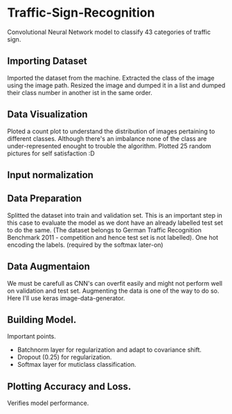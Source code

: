 # Traffic-Sign-Recognition
Convolutional Neural Network model to classify 43 categories of traffic sign.
## Importing Dataset
Imported the dataset from the machine. Extracted the class of the image using the image path. Resized the image and dumped it in a list and dumped their class number in another ist in the same order.
## Data Visualization
Ploted a count plot to understand the distribution of images pertaining to different classes. Although there's an imbalance none of the class are under-represented enought to trouble the algorithm.
Plotted 25 random pictures for self satisfaction :D
## Input normalization
## Data Preparation
Splitted the dataset into train and validation set. This is an important step in this case to evaluate the model as we dont have an already labelled test set to do the same. (The dataset belongs to German Traffic Recognition Benchmark 2011 - competition and hence test set is not labelled).
One hot encoding the labels. (required by the softmax later-on)
## Data Augmentaion
We must be carefull as CNN's can overfit easily and might not perform well on validation and test set. Augmenting the data is one of the way to do so. Here I'll use keras image-data-generator.
## Building Model.
Important points.
* Batchnorm layer for regularization and adapt to covariance shift.
* Dropout (0.25) for regularization.
* Softmax layer for muticlass classification.
## Plotting Accuracy and Loss.
Verifies model performance.
